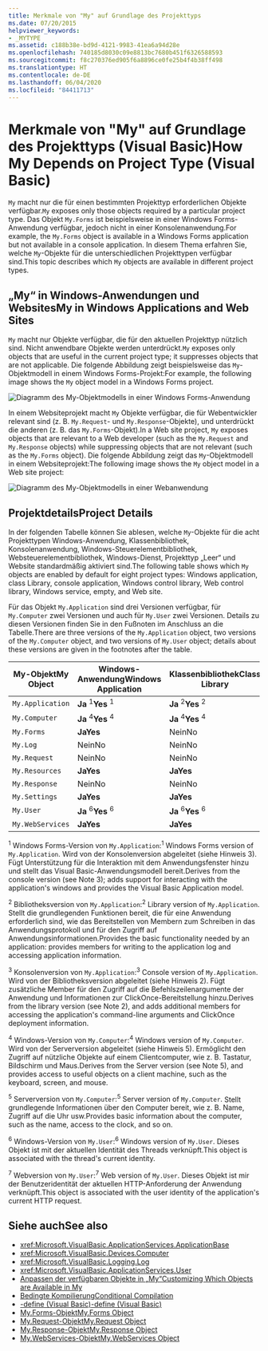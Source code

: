 ```yaml
---
title: Merkmale von "My" auf Grundlage des Projekttyps
ms.date: 07/20/2015
helpviewer_keywords:
- _MYTYPE
ms.assetid: c188b38e-bd9d-4121-9983-41ea6a94d28e
ms.openlocfilehash: 740185d8030c09e8813bc7680b451f6326588593
ms.sourcegitcommit: f8c270376ed905f6a8896ce0fe25b4f4b38ff498
ms.translationtype: HT
ms.contentlocale: de-DE
ms.lasthandoff: 06/04/2020
ms.locfileid: "84411713"
---
```

# <a name="how-my-depends-on-project-type-visual-basic"></a><span data-ttu-id="e8bca-102">Merkmale von "My" auf Grundlage des Projekttyps (Visual Basic)</span><span class="sxs-lookup"><span data-stu-id="e8bca-102">How My Depends on Project Type (Visual Basic)</span></span>

<span data-ttu-id="e8bca-103">`My` macht nur die für einen bestimmten Projekttyp erforderlichen Objekte verfügbar.</span><span class="sxs-lookup"><span data-stu-id="e8bca-103">`My` exposes only those objects required by a particular project type.</span></span> <span data-ttu-id="e8bca-104">Das Objekt `My.Forms` ist beispielsweise in einer Windows Forms-Anwendung verfügbar, jedoch nicht in einer Konsolenanwendung.</span><span class="sxs-lookup"><span data-stu-id="e8bca-104">For example, the `My.Forms` object is available in a Windows Forms application but not available in a console application.</span></span> <span data-ttu-id="e8bca-105">In diesem Thema erfahren Sie, welche `My`-Objekte für die unterschiedlichen Projekttypen verfügbar sind.</span><span class="sxs-lookup"><span data-stu-id="e8bca-105">This topic describes which `My` objects are available in different project types.</span></span>  
  
## <a name="my-in-windows-applications-and-web-sites"></a><span data-ttu-id="e8bca-106">„My“ in Windows-Anwendungen und Websites</span><span class="sxs-lookup"><span data-stu-id="e8bca-106">My in Windows Applications and Web Sites</span></span>  

 <span data-ttu-id="e8bca-107">`My` macht nur Objekte verfügbar, die für den aktuellen Projekttyp nützlich sind. Nicht anwendbare Objekte werden unterdrückt.</span><span class="sxs-lookup"><span data-stu-id="e8bca-107">`My` exposes only objects that are useful in the current project type; it suppresses objects that are not applicable.</span></span> <span data-ttu-id="e8bca-108">Die folgende Abbildung zeigt beispielsweise das `My`-Objektmodell in einem Windows Forms-Projekt:</span><span class="sxs-lookup"><span data-stu-id="e8bca-108">For example, the following image shows the `My` object model in a Windows Forms project.</span></span>  
  
 ![Diagramm des My-Objektmodells in einer Windows Forms-Anwendung](./media/how-my-depends-on-project-type/my-object-model-windows-forms.png)  
  
 <span data-ttu-id="e8bca-110">In einem Websiteprojekt macht `My` Objekte verfügbar, die für Webentwickler relevant sind (z. B. `My.Request`- und `My.Response`-Objekte), und unterdrückt die anderen (z. B. das `My.Forms`-Objekt).</span><span class="sxs-lookup"><span data-stu-id="e8bca-110">In a Web site project, `My` exposes objects that are relevant to a Web developer (such as the `My.Request` and `My.Response` objects) while suppressing objects that are not relevant (such as the `My.Forms` object).</span></span> <span data-ttu-id="e8bca-111">Die folgende Abbildung zeigt das `My`-Objektmodell in einem Websiteprojekt:</span><span class="sxs-lookup"><span data-stu-id="e8bca-111">The following image shows the `My` object model in a Web site project:</span></span>  
  
 ![Diagramm des My-Objektmodells in einer Webanwendung](./media/how-my-depends-on-project-type/my-object-model-web.png)  
  
## <a name="project-details"></a><span data-ttu-id="e8bca-113">Projektdetails</span><span class="sxs-lookup"><span data-stu-id="e8bca-113">Project Details</span></span>  

 <span data-ttu-id="e8bca-114">In der folgenden Tabelle können Sie ablesen, welche `My`-Objekte für die acht Projekttypen Windows-Anwendung, Klassenbibliothek, Konsolenanwendung, Windows-Steuerelementbibliothek, Websteuerelementbibliothek, Windows-Dienst, Projekttyp „Leer“ und Website standardmäßig aktiviert sind.</span><span class="sxs-lookup"><span data-stu-id="e8bca-114">The following table shows which `My` objects are enabled by default for eight project types: Windows application, class Library, console application, Windows control library, Web control library, Windows service, empty, and Web site.</span></span>  
  
 <span data-ttu-id="e8bca-115">Für das Objekt `My.Application` sind drei Versionen verfügbar, für `My.Computer` zwei Versionen und auch für `My.User` zwei Versionen. Details zu diesen Versionen finden Sie in den Fußnoten im Anschluss an die Tabelle.</span><span class="sxs-lookup"><span data-stu-id="e8bca-115">There are three versions of the `My.Application` object, two versions of the `My.Computer` object, and two versions of `My.User` object; details about these versions are given in the footnotes after the table.</span></span>  
  
|<span data-ttu-id="e8bca-116">My-Objekt</span><span class="sxs-lookup"><span data-stu-id="e8bca-116">My Object</span></span>|<span data-ttu-id="e8bca-117">Windows-Anwendung</span><span class="sxs-lookup"><span data-stu-id="e8bca-117">Windows Application</span></span>|<span data-ttu-id="e8bca-118">Klassenbibliothek</span><span class="sxs-lookup"><span data-stu-id="e8bca-118">Class Library</span></span>|<span data-ttu-id="e8bca-119">Konsolenanwendung</span><span class="sxs-lookup"><span data-stu-id="e8bca-119">Console Application</span></span>|<span data-ttu-id="e8bca-120">Windows-Steuerelementbibliothek</span><span class="sxs-lookup"><span data-stu-id="e8bca-120">Windows Control Library</span></span>|<span data-ttu-id="e8bca-121">Websteuerelementbibliothek</span><span class="sxs-lookup"><span data-stu-id="e8bca-121">Web Control Library</span></span>|<span data-ttu-id="e8bca-122">Windows-Dienst</span><span class="sxs-lookup"><span data-stu-id="e8bca-122">Windows Service</span></span>|<span data-ttu-id="e8bca-123">Empty</span><span class="sxs-lookup"><span data-stu-id="e8bca-123">Empty</span></span>|<span data-ttu-id="e8bca-124">Website</span><span class="sxs-lookup"><span data-stu-id="e8bca-124">Web Site</span></span>|  
|---|---|---|---|---|---|---|---|---|  
|`My.Application`|<span data-ttu-id="e8bca-125">**Ja** <sup>1</sup></span><span class="sxs-lookup"><span data-stu-id="e8bca-125">**Yes** <sup>1</sup></span></span>|<span data-ttu-id="e8bca-126">**Ja** <sup>2</sup></span><span class="sxs-lookup"><span data-stu-id="e8bca-126">**Yes** <sup>2</sup></span></span>|<span data-ttu-id="e8bca-127">**Ja** <sup>3</sup></span><span class="sxs-lookup"><span data-stu-id="e8bca-127">**Yes** <sup>3</sup></span></span>|<span data-ttu-id="e8bca-128">**Ja** <sup>2</sup></span><span class="sxs-lookup"><span data-stu-id="e8bca-128">**Yes** <sup>2</sup></span></span>|<span data-ttu-id="e8bca-129">Nein</span><span class="sxs-lookup"><span data-stu-id="e8bca-129">No</span></span>|<span data-ttu-id="e8bca-130">**Ja** <sup>3</sup></span><span class="sxs-lookup"><span data-stu-id="e8bca-130">**Yes** <sup>3</sup></span></span>|<span data-ttu-id="e8bca-131">Nein</span><span class="sxs-lookup"><span data-stu-id="e8bca-131">No</span></span>|<span data-ttu-id="e8bca-132">Nein</span><span class="sxs-lookup"><span data-stu-id="e8bca-132">No</span></span>|  
|`My.Computer`|<span data-ttu-id="e8bca-133">**Ja** <sup>4</sup></span><span class="sxs-lookup"><span data-stu-id="e8bca-133">**Yes** <sup>4</sup></span></span>|<span data-ttu-id="e8bca-134">**Ja** <sup>4</sup></span><span class="sxs-lookup"><span data-stu-id="e8bca-134">**Yes** <sup>4</sup></span></span>|<span data-ttu-id="e8bca-135">**Ja** <sup>4</sup></span><span class="sxs-lookup"><span data-stu-id="e8bca-135">**Yes** <sup>4</sup></span></span>|<span data-ttu-id="e8bca-136">**Ja** <sup>4</sup></span><span class="sxs-lookup"><span data-stu-id="e8bca-136">**Yes** <sup>4</sup></span></span>|<span data-ttu-id="e8bca-137">**Ja** <sup>5</sup></span><span class="sxs-lookup"><span data-stu-id="e8bca-137">**Yes** <sup>5</sup></span></span>|<span data-ttu-id="e8bca-138">**Ja** <sup>4</sup></span><span class="sxs-lookup"><span data-stu-id="e8bca-138">**Yes** <sup>4</sup></span></span>|<span data-ttu-id="e8bca-139">Nein</span><span class="sxs-lookup"><span data-stu-id="e8bca-139">No</span></span>|<span data-ttu-id="e8bca-140">**Ja** <sup>5</sup></span><span class="sxs-lookup"><span data-stu-id="e8bca-140">**Yes** <sup>5</sup></span></span>|  
|`My.Forms`|<span data-ttu-id="e8bca-141">**Ja**</span><span class="sxs-lookup"><span data-stu-id="e8bca-141">**Yes**</span></span>|<span data-ttu-id="e8bca-142">Nein</span><span class="sxs-lookup"><span data-stu-id="e8bca-142">No</span></span>|<span data-ttu-id="e8bca-143">Nein</span><span class="sxs-lookup"><span data-stu-id="e8bca-143">No</span></span>|<span data-ttu-id="e8bca-144">**Ja**</span><span class="sxs-lookup"><span data-stu-id="e8bca-144">**Yes**</span></span>|<span data-ttu-id="e8bca-145">Nein</span><span class="sxs-lookup"><span data-stu-id="e8bca-145">No</span></span>|<span data-ttu-id="e8bca-146">Nein</span><span class="sxs-lookup"><span data-stu-id="e8bca-146">No</span></span>|<span data-ttu-id="e8bca-147">Nein</span><span class="sxs-lookup"><span data-stu-id="e8bca-147">No</span></span>|<span data-ttu-id="e8bca-148">Nein</span><span class="sxs-lookup"><span data-stu-id="e8bca-148">No</span></span>|  
|`My.Log`|<span data-ttu-id="e8bca-149">Nein</span><span class="sxs-lookup"><span data-stu-id="e8bca-149">No</span></span>|<span data-ttu-id="e8bca-150">Nein</span><span class="sxs-lookup"><span data-stu-id="e8bca-150">No</span></span>|<span data-ttu-id="e8bca-151">Nein</span><span class="sxs-lookup"><span data-stu-id="e8bca-151">No</span></span>|<span data-ttu-id="e8bca-152">Nein</span><span class="sxs-lookup"><span data-stu-id="e8bca-152">No</span></span>|<span data-ttu-id="e8bca-153">Nein</span><span class="sxs-lookup"><span data-stu-id="e8bca-153">No</span></span>|<span data-ttu-id="e8bca-154">Nein</span><span class="sxs-lookup"><span data-stu-id="e8bca-154">No</span></span>|<span data-ttu-id="e8bca-155">Nein</span><span class="sxs-lookup"><span data-stu-id="e8bca-155">No</span></span>|<span data-ttu-id="e8bca-156">**Ja**</span><span class="sxs-lookup"><span data-stu-id="e8bca-156">**Yes**</span></span>|  
|`My.Request`|<span data-ttu-id="e8bca-157">Nein</span><span class="sxs-lookup"><span data-stu-id="e8bca-157">No</span></span>|<span data-ttu-id="e8bca-158">Nein</span><span class="sxs-lookup"><span data-stu-id="e8bca-158">No</span></span>|<span data-ttu-id="e8bca-159">Nein</span><span class="sxs-lookup"><span data-stu-id="e8bca-159">No</span></span>|<span data-ttu-id="e8bca-160">Nein</span><span class="sxs-lookup"><span data-stu-id="e8bca-160">No</span></span>|<span data-ttu-id="e8bca-161">Nein</span><span class="sxs-lookup"><span data-stu-id="e8bca-161">No</span></span>|<span data-ttu-id="e8bca-162">Nein</span><span class="sxs-lookup"><span data-stu-id="e8bca-162">No</span></span>|<span data-ttu-id="e8bca-163">Nein</span><span class="sxs-lookup"><span data-stu-id="e8bca-163">No</span></span>|<span data-ttu-id="e8bca-164">**Ja**</span><span class="sxs-lookup"><span data-stu-id="e8bca-164">**Yes**</span></span>|  
|`My.Resources`|<span data-ttu-id="e8bca-165">**Ja**</span><span class="sxs-lookup"><span data-stu-id="e8bca-165">**Yes**</span></span>|<span data-ttu-id="e8bca-166">**Ja**</span><span class="sxs-lookup"><span data-stu-id="e8bca-166">**Yes**</span></span>|<span data-ttu-id="e8bca-167">**Ja**</span><span class="sxs-lookup"><span data-stu-id="e8bca-167">**Yes**</span></span>|<span data-ttu-id="e8bca-168">**Ja**</span><span class="sxs-lookup"><span data-stu-id="e8bca-168">**Yes**</span></span>|<span data-ttu-id="e8bca-169">**Ja**</span><span class="sxs-lookup"><span data-stu-id="e8bca-169">**Yes**</span></span>|<span data-ttu-id="e8bca-170">**Ja**</span><span class="sxs-lookup"><span data-stu-id="e8bca-170">**Yes**</span></span>|<span data-ttu-id="e8bca-171">Nein</span><span class="sxs-lookup"><span data-stu-id="e8bca-171">No</span></span>|<span data-ttu-id="e8bca-172">Nein</span><span class="sxs-lookup"><span data-stu-id="e8bca-172">No</span></span>|  
|`My.Response`|<span data-ttu-id="e8bca-173">Nein</span><span class="sxs-lookup"><span data-stu-id="e8bca-173">No</span></span>|<span data-ttu-id="e8bca-174">Nein</span><span class="sxs-lookup"><span data-stu-id="e8bca-174">No</span></span>|<span data-ttu-id="e8bca-175">Nein</span><span class="sxs-lookup"><span data-stu-id="e8bca-175">No</span></span>|<span data-ttu-id="e8bca-176">Nein</span><span class="sxs-lookup"><span data-stu-id="e8bca-176">No</span></span>|<span data-ttu-id="e8bca-177">Nein</span><span class="sxs-lookup"><span data-stu-id="e8bca-177">No</span></span>|<span data-ttu-id="e8bca-178">Nein</span><span class="sxs-lookup"><span data-stu-id="e8bca-178">No</span></span>|<span data-ttu-id="e8bca-179">Nein</span><span class="sxs-lookup"><span data-stu-id="e8bca-179">No</span></span>|<span data-ttu-id="e8bca-180">**Ja**</span><span class="sxs-lookup"><span data-stu-id="e8bca-180">**Yes**</span></span>|  
|`My.Settings`|<span data-ttu-id="e8bca-181">**Ja**</span><span class="sxs-lookup"><span data-stu-id="e8bca-181">**Yes**</span></span>|<span data-ttu-id="e8bca-182">**Ja**</span><span class="sxs-lookup"><span data-stu-id="e8bca-182">**Yes**</span></span>|<span data-ttu-id="e8bca-183">**Ja**</span><span class="sxs-lookup"><span data-stu-id="e8bca-183">**Yes**</span></span>|<span data-ttu-id="e8bca-184">**Ja**</span><span class="sxs-lookup"><span data-stu-id="e8bca-184">**Yes**</span></span>|<span data-ttu-id="e8bca-185">**Ja**</span><span class="sxs-lookup"><span data-stu-id="e8bca-185">**Yes**</span></span>|<span data-ttu-id="e8bca-186">**Ja**</span><span class="sxs-lookup"><span data-stu-id="e8bca-186">**Yes**</span></span>|<span data-ttu-id="e8bca-187">Nein</span><span class="sxs-lookup"><span data-stu-id="e8bca-187">No</span></span>|<span data-ttu-id="e8bca-188">Nein</span><span class="sxs-lookup"><span data-stu-id="e8bca-188">No</span></span>|  
|`My.User`|<span data-ttu-id="e8bca-189">**Ja** <sup>6</sup></span><span class="sxs-lookup"><span data-stu-id="e8bca-189">**Yes** <sup>6</sup></span></span>|<span data-ttu-id="e8bca-190">**Ja** <sup>6</sup></span><span class="sxs-lookup"><span data-stu-id="e8bca-190">**Yes** <sup>6</sup></span></span>|<span data-ttu-id="e8bca-191">**Ja** <sup>6</sup></span><span class="sxs-lookup"><span data-stu-id="e8bca-191">**Yes** <sup>6</sup></span></span>|<span data-ttu-id="e8bca-192">**Ja** <sup>6</sup></span><span class="sxs-lookup"><span data-stu-id="e8bca-192">**Yes** <sup>6</sup></span></span>|<span data-ttu-id="e8bca-193">**Ja** <sup>7</sup></span><span class="sxs-lookup"><span data-stu-id="e8bca-193">**Yes** <sup>7</sup></span></span>|<span data-ttu-id="e8bca-194">**Ja** <sup>6</sup></span><span class="sxs-lookup"><span data-stu-id="e8bca-194">**Yes** <sup>6</sup></span></span>|<span data-ttu-id="e8bca-195">Nein</span><span class="sxs-lookup"><span data-stu-id="e8bca-195">No</span></span>|<span data-ttu-id="e8bca-196">**Ja** <sup>7</sup></span><span class="sxs-lookup"><span data-stu-id="e8bca-196">**Yes** <sup>7</sup></span></span>|  
|`My.WebServices`|<span data-ttu-id="e8bca-197">**Ja**</span><span class="sxs-lookup"><span data-stu-id="e8bca-197">**Yes**</span></span>|<span data-ttu-id="e8bca-198">**Ja**</span><span class="sxs-lookup"><span data-stu-id="e8bca-198">**Yes**</span></span>|<span data-ttu-id="e8bca-199">**Ja**</span><span class="sxs-lookup"><span data-stu-id="e8bca-199">**Yes**</span></span>|<span data-ttu-id="e8bca-200">**Ja**</span><span class="sxs-lookup"><span data-stu-id="e8bca-200">**Yes**</span></span>|<span data-ttu-id="e8bca-201">**Ja**</span><span class="sxs-lookup"><span data-stu-id="e8bca-201">**Yes**</span></span>|<span data-ttu-id="e8bca-202">**Ja**</span><span class="sxs-lookup"><span data-stu-id="e8bca-202">**Yes**</span></span>|<span data-ttu-id="e8bca-203">Nein</span><span class="sxs-lookup"><span data-stu-id="e8bca-203">No</span></span>|<span data-ttu-id="e8bca-204">Nein</span><span class="sxs-lookup"><span data-stu-id="e8bca-204">No</span></span>|  
  
 <span data-ttu-id="e8bca-205"><sup>1</sup> Windows Forms-Version von `My.Application`:</span><span class="sxs-lookup"><span data-stu-id="e8bca-205"><sup>1</sup> Windows Forms version of `My.Application`.</span></span> <span data-ttu-id="e8bca-206">Wird von der Konsolenversion abgeleitet (siehe Hinweis 3). Fügt Unterstützung für die Interaktion mit dem Anwendungsfenster hinzu und stellt das Visual Basic-Anwendungsmodell bereit.</span><span class="sxs-lookup"><span data-stu-id="e8bca-206">Derives from the console version (see Note 3); adds support for interacting with the application's windows and provides the Visual Basic Application model.</span></span>  
  
 <span data-ttu-id="e8bca-207"><sup>2</sup> Bibliotheksversion von `My.Application`:</span><span class="sxs-lookup"><span data-stu-id="e8bca-207"><sup>2</sup> Library version of `My.Application`.</span></span> <span data-ttu-id="e8bca-208">Stellt die grundlegenden Funktionen bereit, die für eine Anwendung erforderlich sind, wie das Bereitstellen von Membern zum Schreiben in das Anwendungsprotokoll und für den Zugriff auf Anwendungsinformationen.</span><span class="sxs-lookup"><span data-stu-id="e8bca-208">Provides the basic functionality needed by an application: provides members for writing to the application log and accessing application information.</span></span>  
  
 <span data-ttu-id="e8bca-209"><sup>3</sup> Konsolenversion von `My.Application`:</span><span class="sxs-lookup"><span data-stu-id="e8bca-209"><sup>3</sup> Console version of `My.Application`.</span></span> <span data-ttu-id="e8bca-210">Wird von der Bibliotheksversion abgeleitet (siehe Hinweis 2). Fügt zusätzliche Member für den Zugriff auf die Befehlszeilenargumente der Anwendung und Informationen zur ClickOnce-Bereitstellung hinzu.</span><span class="sxs-lookup"><span data-stu-id="e8bca-210">Derives from the library version (see Note 2), and adds additional members for accessing the application's command-line arguments and ClickOnce deployment information.</span></span>  
  
 <span data-ttu-id="e8bca-211"><sup>4</sup> Windows-Version von `My.Computer`:</span><span class="sxs-lookup"><span data-stu-id="e8bca-211"><sup>4</sup> Windows version of `My.Computer`.</span></span> <span data-ttu-id="e8bca-212">Wird von der Serverversion abgeleitet (siehe Hinweis 5). Ermöglicht den Zugriff auf nützliche Objekte auf einem Clientcomputer, wie z. B. Tastatur, Bildschirm und Maus.</span><span class="sxs-lookup"><span data-stu-id="e8bca-212">Derives from the Server version (see Note 5), and provides access to useful objects on a client machine, such as the keyboard, screen, and mouse.</span></span>  
  
 <span data-ttu-id="e8bca-213"><sup>5</sup> Serverversion von `My.Computer`:</span><span class="sxs-lookup"><span data-stu-id="e8bca-213"><sup>5</sup> Server version of `My.Computer`.</span></span> <span data-ttu-id="e8bca-214">Stellt grundlegende Informationen über den Computer bereit, wie z. B. Name, Zugriff auf die Uhr usw.</span><span class="sxs-lookup"><span data-stu-id="e8bca-214">Provides basic information about the computer, such as the name, access to the clock, and so on.</span></span>  
  
 <span data-ttu-id="e8bca-215"><sup>6</sup> Windows-Version von `My.User`:</span><span class="sxs-lookup"><span data-stu-id="e8bca-215"><sup>6</sup> Windows version of `My.User`.</span></span> <span data-ttu-id="e8bca-216">Dieses Objekt ist mit der aktuellen Identität des Threads verknüpft.</span><span class="sxs-lookup"><span data-stu-id="e8bca-216">This object is associated with the thread's current identity.</span></span>  
  
 <span data-ttu-id="e8bca-217"><sup>7</sup> Webversion von `My.User`:</span><span class="sxs-lookup"><span data-stu-id="e8bca-217"><sup>7</sup> Web version of `My.User`.</span></span> <span data-ttu-id="e8bca-218">Dieses Objekt ist mir der Benutzeridentität der aktuellen HTTP-Anforderung der Anwendung verknüpft.</span><span class="sxs-lookup"><span data-stu-id="e8bca-218">This object is associated with the user identity of the application's current HTTP request.</span></span>  
  
## <a name="see-also"></a><span data-ttu-id="e8bca-219">Siehe auch</span><span class="sxs-lookup"><span data-stu-id="e8bca-219">See also</span></span>

- <xref:Microsoft.VisualBasic.ApplicationServices.ApplicationBase>
- <xref:Microsoft.VisualBasic.Devices.Computer>
- <xref:Microsoft.VisualBasic.Logging.Log>
- <xref:Microsoft.VisualBasic.ApplicationServices.User>
- [<span data-ttu-id="e8bca-220">Anpassen der verfügbaren Objekte in „My“</span><span class="sxs-lookup"><span data-stu-id="e8bca-220">Customizing Which Objects are Available in My</span></span>](../customizing-extending-my/customizing-which-objects-are-available-in-my.md)
- [<span data-ttu-id="e8bca-221">Bedingte Kompilierung</span><span class="sxs-lookup"><span data-stu-id="e8bca-221">Conditional Compilation</span></span>](../../programming-guide/program-structure/conditional-compilation.md)
- [<span data-ttu-id="e8bca-222">-define (Visual Basic)</span><span class="sxs-lookup"><span data-stu-id="e8bca-222">-define (Visual Basic)</span></span>](../../reference/command-line-compiler/define.md)
- [<span data-ttu-id="e8bca-223">My.Forms-Objekt</span><span class="sxs-lookup"><span data-stu-id="e8bca-223">My.Forms Object</span></span>](../../language-reference/objects/my-forms-object.md)
- [<span data-ttu-id="e8bca-224">My.Request-Objekt</span><span class="sxs-lookup"><span data-stu-id="e8bca-224">My.Request Object</span></span>](../../language-reference/objects/my-request-object.md)
- [<span data-ttu-id="e8bca-225">My.Response-Objekt</span><span class="sxs-lookup"><span data-stu-id="e8bca-225">My.Response Object</span></span>](../../language-reference/objects/my-response-object.md)
- [<span data-ttu-id="e8bca-226">My.WebServices-Objekt</span><span class="sxs-lookup"><span data-stu-id="e8bca-226">My.WebServices Object</span></span>](../../language-reference/objects/my-webservices-object.md)
